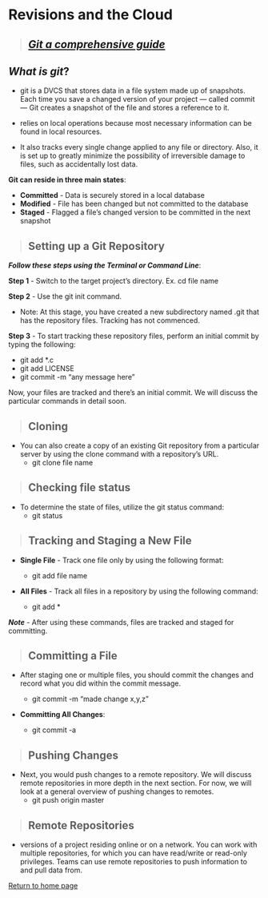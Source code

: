 # Revisions and the Cloud

>## *[Git a comprehensive guide](https://blog.udemy.com/git-tutorial-a-comprehensive-guide/#7_2)*

## *What is git*?
+ git is a DVCS that stores data in a file system made up of snapshots. Each time you save a changed version of your project — called commit — Git creates a snapshot of the file and stores a reference to it. 

+ relies on local operations because most necessary information can be found in local resources.
+ It also tracks every single change applied to any file or directory. Also, it is set up to greatly minimize the possibility of irreversible damage to files, such as accidentally lost data. 

**Git can reside in three main states**:
+ **Committed** - Data is securely stored in a local database
+ **Modified** - File has been changed but not committed to the database
+ **Staged** - Flagged a file’s changed version to be committed in the next snapshot

>## Setting up a Git Repository
***Follow these steps using the Terminal or Command Line***:

**Step 1** - Switch to the target project’s directory. Ex. cd file name 

**Step 2** - Use the git init command.

+ Note: At this stage, you have created a new subdirectory named .git that has the repository files. Tracking has not commenced.

**Step 3** - To start tracking these repository files, perform an initial commit by typing the following:
+ git add *.c
+ git add LICENSE
+ git commit -m “any message here”

Now, your files are tracked and there’s an initial commit. We will discuss the particular commands in detail soon.

>## Cloning
+ You can also create a copy of an existing Git repository from a particular server by using the clone command with a repository’s URL.
    * git clone file name

>## Checking file status
+ To determine the state of files, utilize the git status command:
    + git status

> ## Tracking and Staging a New File
+ **Single File** - Track one file only by using the following format:
    + git add file name

+ **All Files** - Track all files in a repository by using the following command:
    + git add *

***Note*** - After using these commands, files are tracked and staged for committing.

>## Committing a File
+ After staging one or multiple files, you should commit the changes and record what you did within the commit message.
    + git commit -m “made change x,y,z”

+ **Committing All Changes**:
    + git commit -a

>## Pushing Changes
+ Next, you would push changes to a remote repository. We will discuss remote repositories in more depth in the next section. For now, we will look at a general overview of pushing changes to remotes.
    + git push origin master

>## Remote Repositories
+ versions of a project residing online or on a network. You can work with multiple repositories, for which you can have read/write or read-only privileges. Teams can use remote repositories to push information to and pull data from.

[Return to home page](../README.md)
